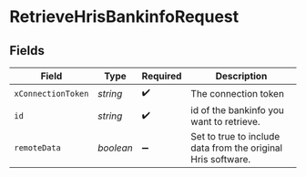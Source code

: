 # RetrieveHrisBankinfoRequest


## Fields

| Field                                                        | Type                                                         | Required                                                     | Description                                                  |
| ------------------------------------------------------------ | ------------------------------------------------------------ | ------------------------------------------------------------ | ------------------------------------------------------------ |
| `xConnectionToken`                                           | *string*                                                     | :heavy_check_mark:                                           | The connection token                                         |
| `id`                                                         | *string*                                                     | :heavy_check_mark:                                           | id of the bankinfo you want to retrieve.                     |
| `remoteData`                                                 | *boolean*                                                    | :heavy_minus_sign:                                           | Set to true to include data from the original Hris software. |